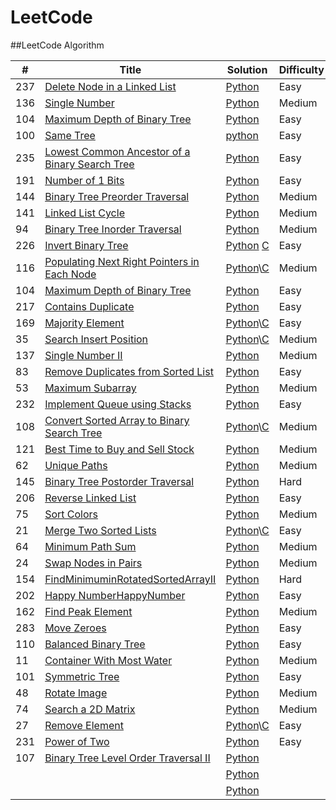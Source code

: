 LeetCode
========

##LeetCode Algorithm

| # | Title | Solution | Difficulty |
|---| ----- | -------- | ---------- |
|237| [Delete Node in a Linked List](https://leetcode.com/problems/delete-node-in-a-linked-list/) | [Python](./algorithms/DeleteNodeinaLinkedList/DeleteNodeInALinkedList.py)| Easy |
|136| [Single Number](https://leetcode.com/problems/single-number/) | [Python](./algorithms/SingleNumber/SingleNumber.py)|Medium|
|104|[Maximum Depth of Binary Tree](https://leetcode.com/problems/maximum-depth-of-binary-tree/)|[Python](./algorithms/MaximumDepyhofBinaryTree/MaximumDepyhofBinaryTree.py)|Easy|
|100|[Same Tree](https://leetcode.com/problems/same-tree/)|[python](./algorithms/SameTree/SameTree.py)|Easy|
|235|[Lowest Common Ancestor of a Binary Search Tree](https://leetcode.com/problems/lowest-common-ancestor-of-a-binary-search-tree/)|[Python](./algorithms/LowestCommonAncestorofaBinarySearchTree/LowestCommonAncestorofaBinarySearchTree.py)|Easy|
|191|[Number of 1 Bits](https://leetcode.com/problems/number-of-1-bits/)|[Python](./algorithms/Numberof1Bits/Numberof1Bits.py)|Easy|
|144|[Binary Tree Preorder Traversal](https://leetcode.com/problems/binary-tree-preorder-traversal/)|[Python](./algorithms/BinaryTreePreorderTraversal/BinaryTreePreorderTraversal.py)|Medium|
|141|[Linked List Cycle](https://leetcode.com/problems/linked-list-cycle/)|[Python](./algorithms/LinkedListCycle/LinkedListCycle.py)|Medium|
|94|[Binary Tree Inorder Traversal](https://leetcode.com/problems/binary-tree-inorder-traversal/)|[Python](./algorithms/BinaryTreeInorderTraversal/BinaryTreeInorderTraversal.py)|Medium|
|226|[Invert Binary Tree](https://leetcode.com/problems/invert-binary-tree/)|[Python](./algorithms/InvertBinaryTree/InvertBinaryTree.py) [C](./algorithms/InvertBinaryTree/InvertBinaryTree.c)|Easy|
|116|[Populating Next Right Pointers in Each Node](https://leetcode.com/problems/populating-next-right-pointers-in-each-node/)|[Python](./algorithms/PopulatingNextRightPointersinEachNode/PopulatingNextRightPointersinEachNode.py)\\[C](./algorithms/PopulatingNextRightPointersinEachNode/PopulatingNextRightPointersinEachNode.c)|Medium|
|104|[Maximum Depth of Binary Tree](https://leetcode.com/problems/maximum-depth-of-binary-tree/)|[Python](./algorithms/MaximumDepthofBinaryTree/MaximumDepthofBinaryTree.py)|Easy|
|217|[Contains Duplicate](https://leetcode.com/problems/contains-duplicate/)|[Python](./algorithms/ContainsDuplicate/ContainsDuplicate.py)|Easy|
|169|[Majority Element](https://leetcode.com/problems/majority-element/)|[Python](./algorithms/MajorityElement/MajorityElement.py)\\[C](./algorithms/MajorityElement/MajorityElement.c)|Easy|
|35|[Search Insert Position](https://leetcode.com/problems/search-insert-position/)|[Python](./algorithms/SearchInsertPosition/SearchInsertPosition.py)\\[C](./algorithms/SearchInsertPosition/SearchInsertPosition.py)|Medium|
|137|[Single Number II](https://leetcode.com/problems/single-number-ii/)|[Python](./algorithms/SingleNumberII/SingleNumberII.py)|Medium|
|83|[Remove Duplicates from Sorted List](https://leetcode.com/problems/remove-duplicates-from-sorted-list/)|[Python](./algorithms/RemoveDuplicatesfromSortedList/RemoveDuplicatesfromSortedList.py)|Easy|
|53|[Maximum Subarray](https://leetcode.com/problems/maximum-subarray/)|[Python](./algorithms/MaximumSubarray/MaximumSubarray.py)|Medium|
|232|[Implement Queue using Stacks](https://leetcode.com/problems/implement-queue-using-stacks/)|[Python](./algorithms/ImplementQueueusingStacks/ImplementQueueusingStacks.py)|Easy|
|108|[Convert Sorted Array to Binary Search Tree](https://leetcode.com/problems/convert-sorted-array-to-binary-search-tree/)|[Python](./algorithms/ConvertSortedArraytoBinarySearchTree/ConvertSortedArraytoBinarySearchTree.py)\\[C](./algorithms/ConvertSortedArraytoBinarySearchTree/ConvertSortedArraytoBinarySearchTree.c)|Medium|
|121|[Best Time to Buy and Sell Stock](https://leetcode.com/problems/best-time-to-buy-and-sell-stock/)|[Python](./algorithms/BestTimetoBuyandSellStock/BestTimetoBuyandSellStock.py)|Medium|
|62|[Unique Paths](https://leetcode.com/problems/unique-paths/)|[Python](./algorithms/UniquePaths/UniquePaths.py)|Medium|
|145|[Binary Tree Postorder Traversal](https://leetcode.com/problems/binary-tree-postorder-traversal/)|[Python](./algorithms/BinaryTreePostorderTraversal/BinaryTreePostorderTraversal.py)|Hard|
|206|[Reverse Linked List](https://leetcode.com/problems/reverse-linked-list/)|[Python](./algorithms/ReverseLinkedList/ReverseLinkedList.py)|Easy|
|75|[Sort Colors](https://leetcode.com/problems/sort-colors/)|[Python](./algorithms/SortColors/SortColors.py)|Medium|
|21|[Merge Two Sorted Lists](https://leetcode.com/problems/merge-two-sorted-lists/)|[Python](./algorithms/MergeTwoSortedLists/MergeTwoSortedLists.py)\\[C](./algorithms/MergeTwoSortedLists/MergeTwoSortedLists.c)|Easy|
|64|[Minimum Path Sum](https://leetcode.com/problems/minimum-path-sum/)|[Python](./algorithms/MinimumPathSum/MinimumPathSum.py)|Medium|
|24|[Swap Nodes in Pairs](https://leetcode.com/problems/swap-nodes-in-pairs/)|[Python](./algorithms/SwapNodesinPairs/SwapNodesinPairs.py)|Medium|
|154|[FindMinimuminRotatedSortedArrayII](https://leetcode.com/problems/find-minimum-in-rotated-sorted-array-ii/)|[Python](./algorithms/FindMinimuminRotatedSortedArrayII/FindMinimuminRotatedSortedArrayII.py)|Hard|
|202|[Happy NumberHappyNumber](https://leetcode.com/problems/happy-number/)|[Python](./algorithms/HappyNumber/HappyNumber.py)|Easy|
|162|[Find Peak Element](https://leetcode.com/problems/find-peak-element/)|[Python](./algorithms/FindPeakElement/FindPeakElement.py)|Medium|
|283|[Move Zeroes](https://leetcode.com/problems/move-zeroes/)|[Python](./algorithms/MoveZeroes/MoveZeroes.py)|Easy|
|110|[Balanced Binary Tree](https://leetcode.com/problems/balanced-binary-tree/)|[Python](./algorithms/BalancedBinaryTree/BalancedBinaryTree.py)|Easy|
|11|[Container With Most Water](https://leetcode.com/problems/container-with-most-water/)|[Python](./algorithms/ContainerWithMostWater/ContainerWithMostWater.py)|Medium|
|101|[Symmetric Tree](https://leetcode.com/problems/symmetric-tree/)|[Python](./algorithms/SymmetricTree/SymmetricTree.py)|Easy|
|48|[Rotate Image](https://leetcode.com/problems/rotate-image/)|[Python](./algorithms/RotateImage/RotateImage.py)|Medium|
|74|[Search a 2D Matrix](https://leetcode.com/problems/search-a-2d-matrix/)|[Python](./algorithms/Searcha2DMatrix/Searcha2DMatrix.py)|Medium|
|27|[Remove Element](https://leetcode.com/problems/remove-element/)|[Python](./algorithms/RemoveElement/RemoveElement.py)\\[C](./algorithms/RemoveElement/RemoveElement.c)|Easy|
|231|[Power of Two](https://leetcode.com/problems/power-of-two/)|[Python](./algorithms/PowerofTwo/PowerofTwo.py)|Easy|
|107|[Binary Tree Level Order Traversal II]()|[Python](./algorithms/BinaryTreeLevelOrderTraversalII/BinaryTreeLevelOrderTraversalII.py)||
||[]()|[Python](./algorithms/)||
||[]()|[Python](./algorithms/)||

